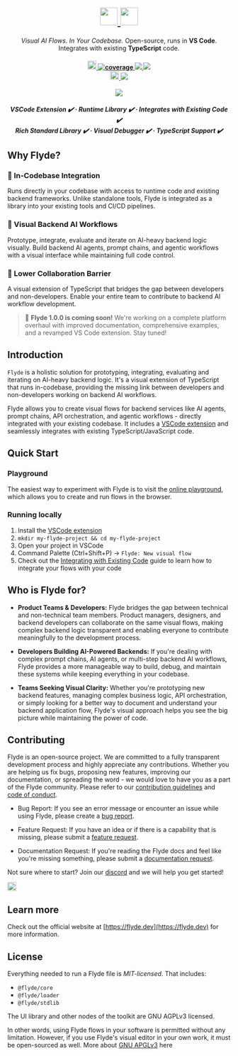 <h1 align="center">
    <a href="https://www.flyde.dev/#gh-light-mode-only" style="color: black">
    <img src="https://github.com/user-attachments/assets/c4a2e1e0-b142-403d-9965-1f131f73896f" height="40"/>
    </a>
    <a href="https://www.flyde.dev/#gh-dark-mode-only" style="color: black">
    <img src="https://github.com/user-attachments/assets/79183bb4-7938-495d-88c8-496b96400665" height="40"/>
    </a>
</h1>

<p align="center">
    <i>Visual AI Flows. In Your Codebase.</i> Open-source, runs in <strong>VS Code</strong>.<br/>Integrates with existing <strong>TypeScript</strong> code.
</p>

<h4 align="center">
  <a href="https://opensource.org/licenses/MIT">
    <img src="https://img.shields.io/npm/l/@flyde/runtime" alt="license" style="height: 20px;">
  </a>
  <a href="https://github.com/flydelabs/flyde/blob/main/core/src/spec.ts">
    <img src="core/coverage-badge.svg" alt="coverage"/>
  </a>

  <a href="https://www.flyde.dev">
    <img src="https://img.shields.io/badge/Website-007ec6?style=flat&logo=world&logoColor=white"/>
  </a>

  <a href="https://play.flyde.dev">
    <img src="https://img.shields.io/badge/Playground-007ec6?style=flat&logo=world&logoColor=white"/>
  </a>
  <br>
  <a href="https://flyde.dev/discord">
    <img src="https://img.shields.io/badge/discord-7289da.svg?style=flat-square&logo=discord" alt="discord" style="height: 20px;">
  </a>

<a href="https://twitter.com/FlydeLabs">
    <img src="https://img.shields.io/twitter/follow/FlydeLabs?style=social"/>
  </a>

</h4>

<div align="center">
    <img src="https://github.com/user-attachments/assets/97a5ce55-da02-4d76-bf4d-d0b1800f8c56"/>
</div>

<h5 align="center">
  
<strong>VSCode Extension ✔️</strong> · <strong>Runtime Library ✔️</strong> · <strong>Integrates with Existing Code ✔️</strong>
<br/>
<strong>Rich Standard Library ✔️</strong> · <strong>Visual Debugger ✔️</strong> · <strong>TypeScript Support ✔️</strong>
</h5>

## Why Flyde?

### 🔧 In-Codebase Integration
Runs directly in your codebase with access to runtime code and existing backend frameworks. Unlike standalone tools, Flyde is integrated as a library into your existing tools and CI/CD pipelines.

### 🤖 Visual Backend AI Workflows  
Prototype, integrate, evaluate and iterate on AI-heavy backend logic visually. Build backend AI agents, prompt chains, and agentic workflows with a visual interface while maintaining full code control.

### 🤝 Lower Collaboration Barrier
A visual extension of TypeScript that bridges the gap between developers and non-developers. Enable your entire team to contribute to backend AI workflow development.

> 🚀 **Flyde 1.0.0 is coming soon!** We're working on a complete platform overhaul with improved documentation, comprehensive examples, and a revamped VS Code extension. Stay tuned!

## Introduction

`Flyde` is a holistic solution for prototyping, integrating, evaluating and iterating on AI-heavy backend logic. It's a visual extension of TypeScript that runs in-codebase, providing the missing link between developers and non-developers working on backend AI workflows. 

Flyde allows you to create visual flows for backend services like AI agents, prompt chains, API orchestration, and agentic workflows - directly integrated with your existing codebase. It includes a [VSCode extension](https://marketplace.visualstudio.com/items?itemName=flyde.flyde-vscode) and seamlessly integrates with existing TypeScript/JavaScript code.

## Quick Start

### Playground

The easiest way to experiment with Flyde is to visit the [online playground](https://flyde.dev/playground), which allows you to create and run flows in the browser.

### Running locally

1. Install the [VSCode extension](https://marketplace.visualstudio.com/items?itemName=flyde.flyde-vscode)
2. `mkdir my-flyde-project && cd my-flyde-project`
3. Open your project in VSCode
4. Command Palette (Ctrl+Shift+P) -> `Flyde: New visual flow`
5. Check out the [Integrating with Existing Code](https://www.flyde.dev/docs/integrate-flows) guide to learn how to integrate your flows with your code

## Who is Flyde for?

- **Product Teams & Developers:** Flyde bridges the gap between technical and non-technical team members. Product managers, designers, and backend developers can collaborate on the same visual flows, making complex backend logic transparent and enabling everyone to contribute meaningfully to the development process.

- **Developers Building AI-Powered Backends:** If you're dealing with complex prompt chains, AI agents, or multi-step backend AI workflows, Flyde provides a more manageable way to build, debug, and maintain these systems while keeping everything in your codebase.

- **Teams Seeking Visual Clarity:** Whether you're prototyping new backend features, managing complex business logic, API orchestration, or simply looking for a better way to document and understand your backend application flow, Flyde's visual approach helps you see the big picture while maintaining the power of code.

## Contributing

Flyde is an open-source project. We are committed to a fully transparent development process and highly appreciate any contributions. Whether you are helping us fix bugs, proposing new features, improving our documentation, or spreading the word - we would love to have you as a part of the Flyde community. Please refer to our [contribution guidelines](./CONTRIBUTING.md) and [code of conduct](./CODE_OF_CONDUCT.md).

- Bug Report: If you see an error message or encounter an issue while using Flyde, please create a [bug report](https://github.com/flydelabs/flyde/issues/new?assignees=&labels=type%3A+bug&template=bug.yaml&title=%F0%9F%90%9B+Bug+Report%3A+).

- Feature Request: If you have an idea or if there is a capability that is missing, please submit a [feature request](https://github.com/flydelabs/flyde/issues/new?assignees=&labels=type%3A+feature+request&template=feature.yml).

- Documentation Request: If you're reading the Flyde docs and feel like you're missing something, please submit a [documentation request](https://github.com/flydelabs/flyde/issues/new).

Not sure where to start? Join our [discord](https://www.flyde.dev/discord) and we will help you get started!

<a href="https://flyde.dev/discord">
    <img src="https://img.shields.io/badge/discord-7289da.svg?style=flat-square&logo=discord" alt="discord" style="height: 20px;">
  </a>

## Learn more

Check out the official website at [https://flyde.dev](https://flyde.dev) for more information.

## License

Everything needed to run a Flyde file is _MIT-licensed_. That includes:

- `@flyde/core`
- `@flyde/loader`
- `@flyde/stdlib`

The UI library and other nodes of the toolkit are GNU AGPLv3 licensed.

In other words, using Flyde flows in your software is permitted without any limitation. However, if you use Flyde's visual editor in your own work, it must be open-sourced as well. More about [GNU APGLv3](https://choosealicense.com/licenses/agpl-3.0/) here
